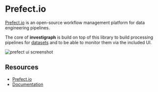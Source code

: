 # Prefect.io

[Prefect.io](https://prefect.io) is an open-source workflow management platform for data engineering pipelines.

The core of **investigraph** is build on top of this library to build processing pipelines for [datasets](../concepts/dataset.md) and to be able to monitor them via the included UI.

![prefect ui screenshot](https://docs.prefect.io/latest/img/ui/flow-run-page.png)

## Resources

- [Prefect.io](https://prefect.io)
- [Documentation](https://docs.prefect.io)
